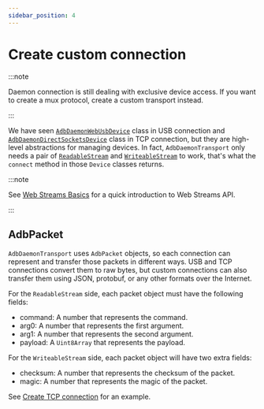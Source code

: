 ```yaml
---
sidebar_position: 4
---
```


# Create custom connection

:::note

Daemon connection is still dealing with exclusive device access. If you want to create a mux protocol, create a custom transport instead.

:::

We have seen [`AdbDaemonWebUsbDevice`](./usb/get-devices.md) class in USB connection and [`AdbDaemonDirectSocketsDevice`](./tcp/create-connection.md#adbdaemondirectsocketsdevice) class in TCP connection, but they are high-level abstractions for managing devices. In fact, `AdbDaemonTransport` only needs a pair of [`ReadableStream`](https://developer.mozilla.org/en-US/docs/Web/API/ReadableStream) and [`WriteableStream`](https://developer.mozilla.org/en-US/docs/Web/API/WritableStream) to work, that's what the `connect` method in those `Device` classes returns.

:::note

See [Web Streams Basics](../web-stream.md) for a quick introduction to Web Streams API.

:::

## AdbPacket

`AdbDaemonTransport` uses `AdbPacket` objects, so each connection can represent and transfer those packets in different ways. USB and TCP connections convert them to raw bytes, but custom connections can also transfer them using JSON, protobuf, or any other formats over the Internet.

For the `ReadableStream` side, each packet object must have the following fields:

- command: A number that represents the command.
- arg0: A number that represents the first argument.
- arg1: A number that represents the second argument.
- payload: A `Uint8Array` that represents the payload.

For the `WriteableStream` side, each packet object will have two extra fields:

- checksum: A number that represents the checksum of the packet.
- magic: A number that represents the magic of the packet.

See [Create TCP connection](./tcp/create-connection.md#adbdaemondirectsocketsdevice) for an example.
